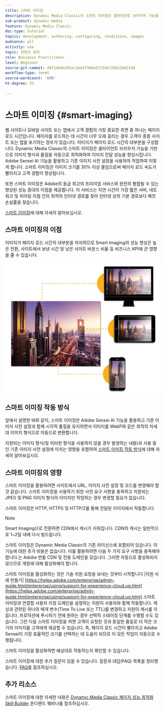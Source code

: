 ```yaml
---
title: 스마트 이미징
description: Dynamic Media Classic의 스마트 이미징은 클라이언트 브라우저 기능을 기반으로 이미지 형식과 품질을 자동으로 최적화하여 이미지 전달 성능을 향상시킵니다. Adobe Sensei AI 기능을 활용하고 기존 이미지 사전 설정을 사용하여 작업하여 이렇게 합니다. 스마트 이미징에 대해 자세히 알아보고 더 빠른 페이지 로드를 통해 더 나은 고객 경험을 제공하는 데 스마트 이미징을 사용하는 방법을 알아봅니다.
sub-product: dynamic-media
feature: Dynamic Media Classic
doc-type: tutorial
topics: development, authoring, configuring, renditions, images
audience: all
activity: use
topic: 컨텐츠 관리
role: Business Practitioner
level: Beginner
source-git-commit: d9714b9a291ec3ee5f3dba9723de72bb120d2149
workflow-type: tm+mt
source-wordcount: '699'
ht-degree: 3%

---
```



# 스마트 이미징 {#smart-imaging}

웹 사이트나 모바일 사이트 또는 앱에서 고객 경험의 가장 중요한 측면 중 하나는 페이지 로드 시간입니다. 페이지를 로드하는 데 시간이 너무 오래 걸리는 경우 고객이 종종 사이트 또는 앱을 포기하는 경우가 있습니다. 이미지가 페이지 로드 시간의 대부분을 구성합니다. Dynamic Media Classic의 스마트 이미징은 클라이언트 브라우저 기능을 기반으로 이미지 형식과 품질을 자동으로 최적화하여 이미지 전달 성능을 향상시킵니다. Adobe Sensei AI 기능을 활용하고 기존 이미지 사전 설정을 사용하여 작업하여 이렇게 합니다. 스마트 이미징은 이미지 크기를 30% 이상 줄임으로써 페이지 로드 속도가 빨라지고 고객 경험이 향상됩니다.

또한 스마트 이미징은 Adobe의 동급 최고의 프리미엄 서비스와 완전히 통합될 수 있는 향상된 성능 증대의 이점을 제공합니다. 이 서비스는 지연 시간이 가장 짧은 서버, 네트워크 및 피어링 지점 간의 최적의 인터넷 경로를 찾아 인터넷 상의 기본 경로보다 패킷 손실률을 찾습니다.

[스마트 이미징](https://docs.adobe.com/content/help/ko-KR/experience-manager-64/assets/dynamic/imaging-faq.html)에 대해 자세히 알아보십시오.

## 스마트 이미징의 이점

이미지가 페이지 로드 시간의 대부분을 차지하므로 Smart Imaging의 성능 향상은 높은 전환, 사이트에서 보낸 시간 및 낮은 사이트 바운스 비율 등 비즈니스 KPI에 큰 영향을 줄 수 있습니다.

![이미지](assets/smart-imaging/smart-imaging-1.png)

## 스마트 이미징 작동 방식

앞에서 설명한 바와 같이, 스마트 이미징은 Adobe Sensei AI 기능을 활용하고 기존 이미지 사전 설정과 함께 시각적 품질을 유지하면서 이미지를 WebP와 같은 최적의 차세대 이미지 형식으로 자동으로 변환합니다.

지원되는 이미지 형식(및 이러한 형식을 사용하지 않을 경우 발생하는 내용)과 사용 중인 기존 이미지 사전 설정에 미치는 영향을 포함하여 [스마트 이미징 작동 방식](https://docs.adobe.com/content/help/en/experience-manager-64/assets/dynamic/imaging-faq.html#how-does-smart-imaging-work)에 대해 자세히 알아보십시오.

## 스마트 이미징의 영향

스마트 이미징을 활용하려면 사이트에서 URL, 이미지 사전 설정 및 코드를 변경해야 할 것 같습니다. 스마트 이미징을 사용하기 위한 사전 요구 사항을 충족하고 지원되는 JPEG 및 PNG 이미지 형식의 이미지만 작업하는 경우 변경할 필요가 없습니다.

스마트 이미징은 HTTP, HTTPS 및 HTTP/2를 통해 전달된 이미지에서 작동합니다.

>[!NOTE]
>
>Smart Imaging으로 전환하면 CDN에서 캐시가 지워집니다. CDN의 캐시는 일반적으로 1~2일 내에 다시 빌드됩니다.

스마트 이미징은 Dynamic Media Classic의 기존 라이선스에 포함되어 있습니다. 이 기능에 대한 추가 비용은 없습니다. 이를 활용하려면 다음 두 가지 요구 사항을 충족해야 합니다.는 Adobe 번들 CDN 및 전용 도메인을 갖습니다. 그러면 자동으로 활성화되지 않으므로 계정에 대해 활성화해야 합니다.

스마트 이미징을 활성화하는 것은 기술 지원 요청을 보내는 것부터 시작합니다 |지원 사례 만들기| [https://helpx.adobe.com/enterprise/admin-guide.html/enterprise/using/support-for-experience-cloud.ug.html](https://helpx.adobe.com/enterprise/admin-guide.html/enterprise/using/support-for-experience-cloud.ug.html) 스마트 이미징과 연결할 사용자 지정 도메인을 설정하는 지원이 사용자와 함께 작동합니다. 캐싱과 관련된 하나의 매개 변수(Time To Live 또는 TTL)를 변경하고 지원이 캐시를 지웁니다. 프로덕션에 푸시하기 전에 원하는 경우 선택적 스테이징 단계를 수행할 수도 있습니다. 그런 다음 스마트 이미징을 켜면 고객이 요청한 것과 동일한 품질로 더 작은 크기의 이미지를 고객에게 제공할 수 있습니다. 즉, 페이지 로드 시간이 빨라지고 Adobe Sensei이 가장 효율적인 크기를 선택하는 데 도움이 되므로 이 모든 작업이 자동으로 수행됩니다.

스마트 이미징을 활성화하면 예상대로 작동하는지 확인할 수 있습니다.

스마트 이미징에 대한 추가 질문이 있을 수 있습니다. 질문과 대답(FAQ) 목록을 정리했습니다. [FAQ](https://docs.adobe.com/content/help/en/experience-manager-64/assets/dynamic/imaging-faq.html)를 참조하십시오.

## 추가 리소스

스마트 이미징에 대한 자세한 내용은 [Dynamic Media Classic 페이지 성능 최적화 Skill Builder](https://seminars.adobeconnect.com/pzc1gw0cihpv) 온디맨드 웨비나를 참조하십시오.
